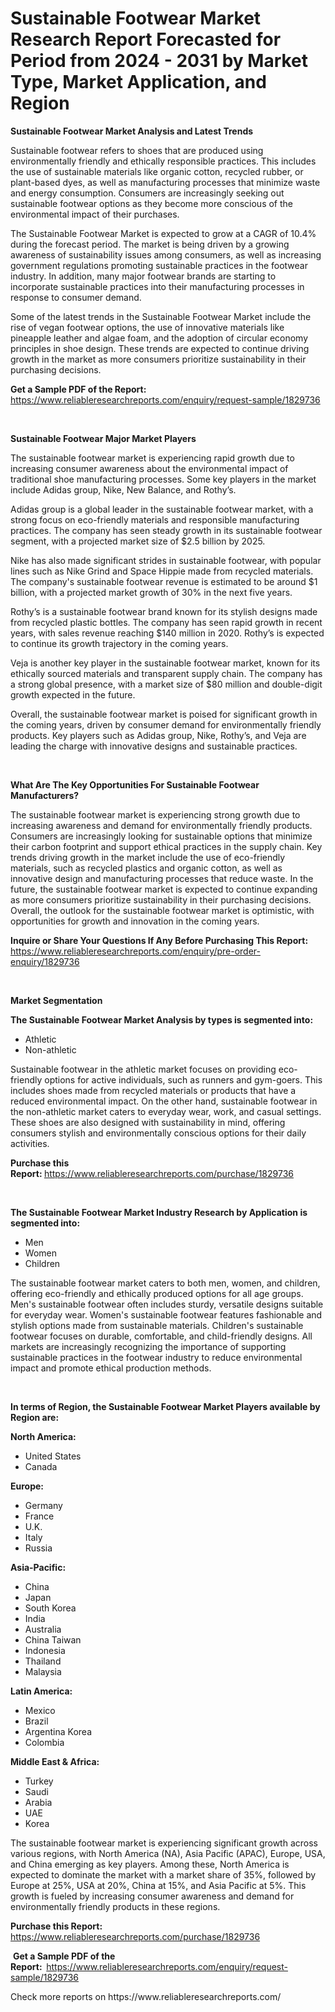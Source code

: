 <p><h1>Sustainable Footwear Market Research Report Forecasted for Period from 2024 -  2031 by Market Type, Market Application, and Region</h1></p><p><strong>Sustainable Footwear Market Analysis and Latest Trends</strong></p>
<p><p>Sustainable footwear refers to shoes that are produced using environmentally friendly and ethically responsible practices. This includes the use of sustainable materials like organic cotton, recycled rubber, or plant-based dyes, as well as manufacturing processes that minimize waste and energy consumption. Consumers are increasingly seeking out sustainable footwear options as they become more conscious of the environmental impact of their purchases.</p><p>The Sustainable Footwear Market is expected to grow at a CAGR of 10.4% during the forecast period. The market is being driven by a growing awareness of sustainability issues among consumers, as well as increasing government regulations promoting sustainable practices in the footwear industry. In addition, many major footwear brands are starting to incorporate sustainable practices into their manufacturing processes in response to consumer demand.</p><p>Some of the latest trends in the Sustainable Footwear Market include the rise of vegan footwear options, the use of innovative materials like pineapple leather and algae foam, and the adoption of circular economy principles in shoe design. These trends are expected to continue driving growth in the market as more consumers prioritize sustainability in their purchasing decisions.</p></p>
<p><strong>Get a Sample PDF of the Report:&nbsp;</strong> <a href="https://www.reliableresearchreports.com/enquiry/request-sample/1829736">https://www.reliableresearchreports.com/enquiry/request-sample/1829736</a></p>
<p>&nbsp;</p>
<p><strong>Sustainable Footwear Major Market Players</strong></p>
<p><p>The sustainable footwear market is experiencing rapid growth due to increasing consumer awareness about the environmental impact of traditional shoe manufacturing processes. Some key players in the market include Adidas group, Nike, New Balance, and Rothy’s. </p><p>Adidas group is a global leader in the sustainable footwear market, with a strong focus on eco-friendly materials and responsible manufacturing practices. The company has seen steady growth in its sustainable footwear segment, with a projected market size of $2.5 billion by 2025.</p><p>Nike has also made significant strides in sustainable footwear, with popular lines such as Nike Grind and Space Hippie made from recycled materials. The company's sustainable footwear revenue is estimated to be around $1 billion, with a projected market growth of 30% in the next five years.</p><p>Rothy’s is a sustainable footwear brand known for its stylish designs made from recycled plastic bottles. The company has seen rapid growth in recent years, with sales revenue reaching $140 million in 2020. Rothy’s is expected to continue its growth trajectory in the coming years.</p><p>Veja is another key player in the sustainable footwear market, known for its ethically sourced materials and transparent supply chain. The company has a strong global presence, with a market size of $80 million and double-digit growth expected in the future.</p><p>Overall, the sustainable footwear market is poised for significant growth in the coming years, driven by consumer demand for environmentally friendly products. Key players such as Adidas group, Nike, Rothy’s, and Veja are leading the charge with innovative designs and sustainable practices.</p></p>
<p>&nbsp;</p>
<p><strong>What Are The Key Opportunities For Sustainable Footwear Manufacturers?</strong></p>
<p><p>The sustainable footwear market is experiencing strong growth due to increasing awareness and demand for environmentally friendly products. Consumers are increasingly looking for sustainable options that minimize their carbon footprint and support ethical practices in the supply chain. Key trends driving growth in the market include the use of eco-friendly materials, such as recycled plastics and organic cotton, as well as innovative design and manufacturing processes that reduce waste. In the future, the sustainable footwear market is expected to continue expanding as more consumers prioritize sustainability in their purchasing decisions. Overall, the outlook for the sustainable footwear market is optimistic, with opportunities for growth and innovation in the coming years.</p></p>
<p><strong>Inquire or Share Your Questions If Any Before Purchasing This Report:</strong> <a href="https://www.reliableresearchreports.com/enquiry/pre-order-enquiry/1829736">https://www.reliableresearchreports.com/enquiry/pre-order-enquiry/1829736</a></p>
<p>&nbsp;</p>
<p><strong>Market Segmentation</strong></p>
<p><strong>The Sustainable Footwear Market Analysis by types is segmented into:</strong></p>
<p><ul><li>Athletic</li><li>Non-athletic</li></ul></p>
<p><p>Sustainable footwear in the athletic market focuses on providing eco-friendly options for active individuals, such as runners and gym-goers. This includes shoes made from recycled materials or products that have a reduced environmental impact. On the other hand, sustainable footwear in the non-athletic market caters to everyday wear, work, and casual settings. These shoes are also designed with sustainability in mind, offering consumers stylish and environmentally conscious options for their daily activities.</p></p>
<p><strong>Purchase this Report:&nbsp;</strong><a href="https://www.reliableresearchreports.com/purchase/1829736">https://www.reliableresearchreports.com/purchase/1829736</a></p>
<p>&nbsp;</p>
<p><strong>The Sustainable Footwear Market Industry Research by Application is segmented into:</strong></p>
<p><ul><li>Men</li><li>Women</li><li>Children</li></ul></p>
<p><p>The sustainable footwear market caters to both men, women, and children, offering eco-friendly and ethically produced options for all age groups. Men's sustainable footwear often includes sturdy, versatile designs suitable for everyday wear. Women's sustainable footwear features fashionable and stylish options made from sustainable materials. Children's sustainable footwear focuses on durable, comfortable, and child-friendly designs. All markets are increasingly recognizing the importance of supporting sustainable practices in the footwear industry to reduce environmental impact and promote ethical production methods.</p></p>
<p>&nbsp;</p>
<p><strong>In terms of Region, the Sustainable Footwear Market Players available by Region are:</strong></p>
<p>
    <p> <strong> North America: </strong>
        <ul>
            <li>United States</li>
            <li>Canada</li>
        </ul>
        </p> 
    <p> <strong> Europe: </strong>
        <ul>
            <li>Germany</li>
            <li>France</li>
            <li>U.K.</li>
            <li>Italy</li>
            <li>Russia</li>
        </ul>
        </p> 
    <p> <strong> Asia-Pacific: </strong>
        <ul>
            <li>China</li>
            <li>Japan</li>
            <li>South Korea</li>
            <li>India</li>
            <li>Australia</li>
            <li>China Taiwan</li>
            <li>Indonesia</li>
            <li>Thailand</li>
            <li>Malaysia</li>
        </ul>
        </p> 
    <p> <strong> Latin America: </strong>
        <ul>
            <li>Mexico</li>
            <li>Brazil</li>
            <li>Argentina Korea</li>
            <li>Colombia</li>
        </ul>
        </p> 
    <p> <strong> Middle East & Africa: </strong>
        <ul>
            <li>Turkey</li>
            <li>Saudi</li>
            <li>Arabia</li>
            <li>UAE</li>
            <li>Korea</li>
        </ul>
    </p>
    </p>
<p><p>The sustainable footwear market is experiencing significant growth across various regions, with North America (NA), Asia Pacific (APAC), Europe, USA, and China emerging as key players. Among these, North America is expected to dominate the market with a market share of 35%, followed by Europe at 25%, USA at 20%, China at 15%, and Asia Pacific at 5%. This growth is fueled by increasing consumer awareness and demand for environmentally friendly products in these regions.</p></p>
<p><strong>Purchase this Report: </strong><a href="https://www.reliableresearchreports.com/purchase/1829736">https://www.reliableresearchreports.com/purchase/1829736</a></p>
<p>&nbsp;<strong>Get a Sample PDF of the Report:&nbsp;&nbsp;</strong><a href="https://www.reliableresearchreports.com/enquiry/request-sample/1829736">https://www.reliableresearchreports.com/enquiry/request-sample/1829736</a></p>
<p><strong></strong></p>
<p>Check more reports on https://www.reliableresearchreports.com/</p>